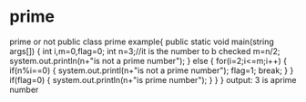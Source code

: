 # prime
prime or not
public class prime example{
public static void  main(string args[])
{
int i,m=0,flag=0;
int n=3;//it is the number to b checked
m=n/2;
system.out.println(n+"is not a prime number");
}
else
{
for(i=2;i<=m;i++)
{
if(n%i==0)
{
system.out.printl(n+"is not a prime number");
flag=1;
break;
}
}
if(flag=0)
{
system.out.println(n+"is prime number");
}
}
}
output: 3 is aprime number
